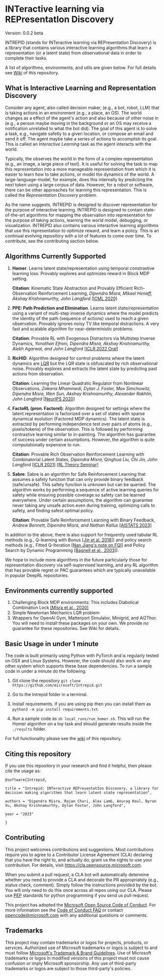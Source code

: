 # INTeractive learning via REPresentatIon Discovery

Version: 0.0.2 beta

INTREPID (stands for INTeractive learning via REPresentatIon Discovery) is a library that contains various interactive learning algorithms that learn a representation (or a latent state) from observational data in order to complete their tasks. 

A list of algorithms, environments, and utils are given below. For full details see [Wiki](https://github.com/microsoft/Intrepid/wiki) of this repository.

## What is Interactive Learning and Representation Discovery

Consider any agent, also called decision maker, (e.g., a bot, robot, LLM) that is taking actions in an environment (e.g., a place, an OS). The world changes as a effect of the agent's action and also because of other noise in (e.g., a person maybe moving in the background or an OS may receive a notification unrelated to what the bot did). The goal of this agent is to solve a task, e.g., navigate safetly to a given location, or compose an email and send it off. The agent maybe take a series of actions to accomplish its goal. This is called an *Interactive Learning* task as the agent interacts with the world.

Typically, the observes the world in the form of a complex representation (e.g., an image, a large piece of text). It is useful for solving the task to map this representation into a more manageable representation from which it is easier to learn how to take actions, or model the dynamics of the world. A large-language-model, for example, does this internally by predicting the next token using a large corpus of data. However, for a robot or software, there can be other approaches for learning this representation. This is called the *Representation Discovery* problem.

As the name suggests, INTREPID is designed to discover representation for the purpose of interactive learning. INTREPID is designed to contain state-of-the-art algorithms for mapping the observation into representation for the purpose of taking actions, learning the world model, debugging, or visualization. INTREPID also contains various interactive learning algorithms that use this representation to optimize reward, and learn a policy. This is an continual evolving repository with a lot of features to come over time. To contribute, see the contributing section below.

## Algorithms Currently Supported

1. **Homer**. Learns latent state/representation using temporal constrastive learning loss. Provably explores and optimizes reward in Block MDP setting. 
          
   **Citation**: Kinematic State Abstraction and Provably Efficient Rich-Observation Reinforcement Learning, _Dipendra Misra, Mikael Henaff, Akshay Krishnamurthy, John Langford_ [\[ICML 2020\]](http://proceedings.mlr.press/v119/misra20a/misra20a.pdf)
        
2. **PPE: Path Prediction and Elimination**. Learns latent state/representation using a variant of multi-step inverse dynamics where the model predicts the identity of the path (sequence of actions) used to reach a given observation. Provably ignores noisy TV like temporal distractions. A very fast and scalable algorithm for near-deterministic problems.

   **Citation**: Provable RL with Exogenous Distractors via Multistep Inverse Dynamics, _Yonathan Efroni, Dipendra Misra, Akshay Krishnamurthy, Alekh Agarwal, and John Langford_ [\[ICLR 2022 Oral\]](https://openreview.net/pdf?id=RQLLzMCefQu)

3. **RicHID**: Algorithm designed for control problems where the latent dynamics are [LQR](https://en.wikipedia.org/wiki/Linear%E2%80%93quadratic_regulator) but the LQR state is obfuscated by rich observational noise. Provably explores and extracts the latent state by predicting past actions from observation.

    **Citation**: Learning the Linear Quadratic Regulator from Nonlinear Observations, _Zakaria Mhammedi, Dylan J. Foster, Max Simchowitz, Dipendra Misra, Wen Sun, Akshay Krishnamurthy, Alexander Rakhlin, John Langford_ [\[NeurIPS 2020\]](https://papers.nips.cc/paper/2020/file/a70145bf8b173e4496b554ce57969e24-Paper.pdf)

4. **FactoRL (pron. Factorel)**: Algorithm designed for settings where the latent representation is factorized over a set of states with sparse dynamical evolution (Factored MDP dynamics). The latent state is extracted by performing independence test over pairs of atoms (e.g., pixels/tokens) of the observation. This is followed by performing contrastive learning similar to in-painting. The algorithm has guarantee of success under certain assumptions. However, the algorithm is quite computationally expensive to run.

     **Citation**: Provable Rich Observation Reinforcement Learning with Combinatorial Latent States, _Dipendra Misra, Qinghua Liu, Chi Jin, John Langford_ [\[ICLR 2021\]](https://openreview.net/pdf?id=hx1IXFHAw7R) [\[RL Theory Seminar\]](https://www.youtube.com/watch?v=SEE5Snqhd40&ab_channel=RLtheoryseminars)

5. **Sabre**: Sabre is an algorithm for Safe Reinforcement Learning that assumes a safety function that can only provide binary feedback (safe/unsafe). This safety function is unknown but can be queried. The algorithm works by performing a sequence of active learning queries for safety while ensuring possible coverage so safety can be learned everywhere. Under certain assumptions, the algorithm can guarantee never taking any unsafe action even during training, optimizing calls to safety, and finding safest optimal policy.

    **Citation**: Provable Safe Reinforcement Learning with Binary Feedback, _Andrew Bennett, Dipendra Misra, and Nathan Kallus_ [\[AISTATS 2023\]](https://arxiv.org/pdf/2210.14492.pdf)
    
In addition to the above, there is also support for frequently used tabular RL methods (e.g., Q-learning with Bonus [\[Jin et al. 2018\]](https://arxiv.org/pdf/1807.03765.pdf)) and policy search methods (e.g., Fitted Q-Iteration [\[Nan Jiang's note on FQI\]](https://nanjiang.cs.illinois.edu/files/cs598/note5.pdf) and Policy Search by Dynamic Programming [\[Bagnell et al., 2003\]](https://papers.nips.cc/paper_files/paper/2003/hash/3837a451cd0abc5ce4069304c5442c87-Abstract.html)). 

We hope to include more algorithms in the future particularly those for representation discovery via self-supervised learning, and any RL algorithm that has provable regret or PAC guarantees which are typically unavailable in popular DeepRL repositories.

## Environments currently supported

1. Challenging Block MDP environments: This includes Diabolical Combination Lock [\[Misra et al., 2020\]](http://proceedings.mlr.press/v119/misra20a/misra20a.pdf)
2. Simple Newtonian Mechanics LQR problem
3. Wrappers for OpenAI Gym, Matterport Simulator, Minigrid, and AI2Thor. You will need to install these packages on your own. We provide no guarantee for these repositories. See Wiki for details. 

## Basic Usage in under 1 minute

The code is built primarily using Python with PyTorch and is regularly tested on OSX and Linux Systems. However, the code should also work on any other system which supports these base dependencies. To run a sample code in under a minute do the following.

1. Git clone the repository `git clone https://github.com/microsoft/Intrepid.git`

2. Go to the Intrepid folder in a terminal.

3. Install requirements. If you are using pip then you can install them as `python3 -m pip install requirements.txt`. 

3. Run a sample code as `sh local_runs/run_homer.sh`. This will run the Homer algorithm on a toy task and should generate results inside the `./results` folder.

For full functionality please see the [wiki](https://github.com/microsoft/Intrepid/wiki) of this repository.

## Citing this repository

If you use this repository in your research and find it helpful, then please cite the usage as:

``` 
@software{Intrepid,

title = "Intrepid: INTeractive REPresentatIon Discovery, a library for decision making algorithms that learn latent state representation",

authors = "Dipendra Misra, Rajan Chari, Alex Lamb, Anurag Koul, Byron Xu, Akshay Krishnamurthy, Dylan Foster, John Langford",

year = "2023"

}
```

## Contributing

This project welcomes contributions and suggestions.  Most contributions require you to agree to a
Contributor License Agreement (CLA) declaring that you have the right to, and actually do, grant us
the rights to use your contribution. For details, visit https://cla.opensource.microsoft.com.

When you submit a pull request, a CLA bot will automatically determine whether you need to provide
a CLA and decorate the PR appropriately (e.g., status check, comment). Simply follow the instructions
provided by the bot. You will only need to do this once across all repos using our CLA. 
Please use [PEP](https://peps.python.org/pep-0008/) standards for python programming if you send us pull request.

This project has adopted the [Microsoft Open Source Code of Conduct](https://opensource.microsoft.com/codeofconduct/).
For more information see the [Code of Conduct FAQ](https://opensource.microsoft.com/codeofconduct/faq/) or
contact [opencode@microsoft.com](mailto:opencode@microsoft.com) with any additional questions or comments.

## Trademarks

This project may contain trademarks or logos for projects, products, or services. Authorized use of Microsoft 
trademarks or logos is subject to and must follow 
[Microsoft's Trademark & Brand Guidelines](https://www.microsoft.com/en-us/legal/intellectualproperty/trademarks/usage/general).
Use of Microsoft trademarks or logos in modified versions of this project must not cause confusion or imply Microsoft sponsorship.
Any use of third-party trademarks or logos are subject to those third-party's policies.
